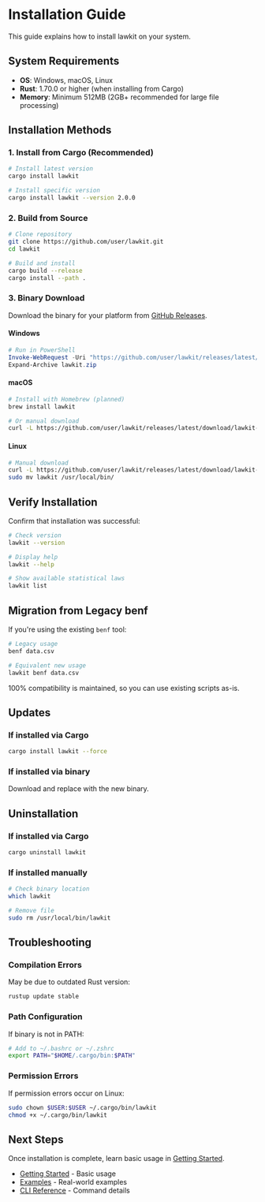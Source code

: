 # Installation Guide

This guide explains how to install lawkit on your system.

## System Requirements

- **OS**: Windows, macOS, Linux
- **Rust**: 1.70.0 or higher (when installing from Cargo)
- **Memory**: Minimum 512MB (2GB+ recommended for large file processing)

## Installation Methods

### 1. Install from Cargo (Recommended)

```bash
# Install latest version
cargo install lawkit

# Install specific version
cargo install lawkit --version 2.0.0
```

### 2. Build from Source

```bash
# Clone repository
git clone https://github.com/user/lawkit.git
cd lawkit

# Build and install
cargo build --release
cargo install --path .
```

### 3. Binary Download

Download the binary for your platform from [GitHub Releases](https://github.com/user/lawkit/releases).

#### Windows
```powershell
# Run in PowerShell
Invoke-WebRequest -Uri "https://github.com/user/lawkit/releases/latest/download/lawkit-windows.zip" -OutFile "lawkit.zip"
Expand-Archive lawkit.zip
```

#### macOS
```bash
# Install with Homebrew (planned)
brew install lawkit

# Or manual download
curl -L https://github.com/user/lawkit/releases/latest/download/lawkit-macos.tar.gz | tar xz
```

#### Linux
```bash
# Manual download
curl -L https://github.com/user/lawkit/releases/latest/download/lawkit-linux.tar.gz | tar xz
sudo mv lawkit /usr/local/bin/
```

## Verify Installation

Confirm that installation was successful:

```bash
# Check version
lawkit --version

# Display help
lawkit --help

# Show available statistical laws
lawkit list
```

## Migration from Legacy benf

If you're using the existing `benf` tool:

```bash
# Legacy usage
benf data.csv

# Equivalent new usage
lawkit benf data.csv
```

100% compatibility is maintained, so you can use existing scripts as-is.

## Updates

### If installed via Cargo
```bash
cargo install lawkit --force
```

### If installed via binary
Download and replace with the new binary.

## Uninstallation

### If installed via Cargo
```bash
cargo uninstall lawkit
```

### If installed manually
```bash
# Check binary location
which lawkit

# Remove file
sudo rm /usr/local/bin/lawkit
```

## Troubleshooting

### Compilation Errors
May be due to outdated Rust version:
```bash
rustup update stable
```

### Path Configuration
If binary is not in PATH:
```bash
# Add to ~/.bashrc or ~/.zshrc
export PATH="$HOME/.cargo/bin:$PATH"
```

### Permission Errors
If permission errors occur on Linux:
```bash
sudo chown $USER:$USER ~/.cargo/bin/lawkit
chmod +x ~/.cargo/bin/lawkit
```

## Next Steps

Once installation is complete, learn basic usage in [Getting Started](getting-started.md).

- [Getting Started](getting-started.md) - Basic usage
- [Examples](examples.md) - Real-world examples
- [CLI Reference](../reference/cli-reference.md) - Command details